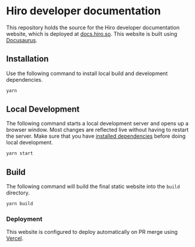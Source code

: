 # Hiro developer documentation

This repository holds the source for the Hiro developer documentation website, which is deployed at [docs.hiro.so](https://docs.hiro.so). This website is built using [Docusaurus](https://docusaurus.io/).

## Installation

Use the following command to install local build and development dependencies.

```sh
yarn
```

## Local Development

The following command starts a local development server and opens up a browser window. Most changes are reflected live without having to restart the server. Make sure that you have [installed dependencies](#installation) before doing local development.

```sh
yarn start
```

## Build

The following command will build the final static website into the `build` directory.

```sh
yarn build
```

### Deployment

This website is configured to deploy automatically on PR merge using [Vercel](https://www.vercel.com).
